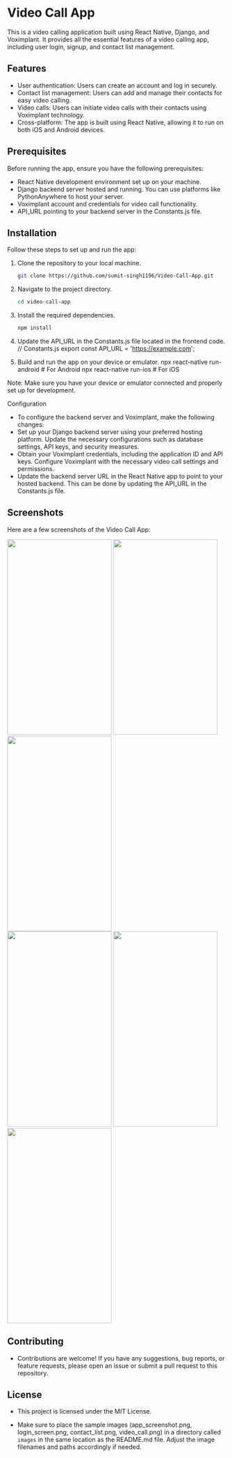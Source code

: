 # Video Call App

This is a video calling application built using React Native, Django, and Voximplant. It provides all the essential features of a video calling app, including user login, signup, and contact list management.

## Features

- User authentication: Users can create an account and log in securely.
- Contact list management: Users can add and manage their contacts for easy video calling.
- Video calls: Users can initiate video calls with their contacts using Voximplant technology.
- Cross-platform: The app is built using React Native, allowing it to run on both iOS and Android devices.

## Prerequisites

Before running the app, ensure you have the following prerequisites:

- React Native development environment set up on your machine.
- Django backend server hosted and running. You can use platforms like PythonAnywhere to host your server.
- Voximplant account and credentials for video call functionality.
- API_URL pointing to your backend server in the Constants.js file.

## Installation

Follow these steps to set up and run the app:

1. Clone the repository to your local machine.
    ```bash
    git clone https://github.com/sumit-singh1196/Video-Call-App.git

2. Navigate to the project directory.
    ```bash
    cd video-call-app

3. Install the required dependencies.
    ```bash
    npm install

4. Update the API_URL in the Constants.js file located in the frontend code.
    // Constants.js
    export const API_URL = 'https://example.com';

5. Build and run the app on your device or emulator.
    npx react-native run-android # For Android
    npx react-native run-ios # For iOS

Note: Make sure you have your device or emulator connected and properly set up for development.

Configuration
- To configure the backend server and Voximplant, make the following changes:
- Set up your Django backend server using your preferred hosting platform. Update the necessary configurations such as database settings, API keys, and security measures.
- Obtain your Voximplant credentials, including the application ID and API keys. Configure Voximplant with the necessary video call settings and permissions.
- Update the backend server URL in the React Native app to point to your hosted backend. This can be done by updating the API_URL in the Constants.js file.

## Screenshots
Here are a few screenshots of the Video Call App:

<div style="display:'flex'; justify-content: 'space-between';">
  <img src="pandacall-frontend/assets/image-1.png" width="240" height="450">
  <img src="pandacall-frontend/assets/image-2.png" width="240" height="450">
  <img src="pandacall-frontend/assets/image-3.png" width="240" height="450">
 </div>

<div style="display:'flex'; justify-content: 'space-between';">
  <img src="pandacall-frontend/assets/image-4.png" width="240" height="450">
  <img src="pandacall-frontend/assets/image-5.png" width="240" height="450">
  <img src="pandacall-frontend/assets/image-6.png" width="240" height="450">
</div>

## Contributing
- Contributions are welcome! If you have any suggestions, bug reports, or feature requests, please open an issue or submit a pull request to this repository.

## License
- This project is licensed under the MIT License.

- Make sure to place the sample images (app_screenshot.png, login_screen.png, contact_list.png, video_call.png) in a directory called `images` in the same location as the README.md file. Adjust the image filenames and paths accordingly if needed.
